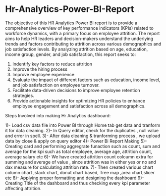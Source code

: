 # Hr-Analytics-Power-BI-Report

 The objective of this HR Analytics Power BI report is to provide a comprehensive overview of key performance indicators (KPIs) related to workforce dynamics, with a primary focus on employee attrition. The report aims to help HR leaders and decision-makers understand the underlying trends and factors contributing to attrition across various demographics and job satisfaction levels. By analyzing attrition based on age, education, income group, gender, and job satisfaction, this report seeks to:

1) Indentify key factors to reduce attrition
2) Improve the hiring process
3) Improve employee experience
4) Evaluate the impact of different factors such as education, income level, and job satisfaction on employee turnover.
5) Facilitate data-driven decisions to improve employee retention strategies.
6) Provide actionable insights for optimizing HR policies to enhance employee engagement and satisfaction across all demographics.

Steps Involved into making Hr Analytics dashboard:

1)- Load csv data file into Power BI through Home tab get data and tranform it for data cleaning.
2)- In Query editor, check for the duplicates , null value and error in spell.
3)- After data cleaning & tranforming process , we upload data by close & apply on query editor 
4)- Power Bi Report Making
5)- Creating card and performing aggregrate funaction such as count, sum and average for the kpi such as total employee, average age, attrition count, average salary etc
6)- We have created attrition count coloumn extra for summing and average of value , since attrition was in either yes or no and dax measure for calculating attrition rate.
7)- Then created various chart column chart ,stack chart, donut chart based, Tree map ,area chart,slicer etc
8)- Applying proper formatting and designing the dashboard
9)- Creating Title of the dashboard and thus checking every kpi parameter affecting attrition.

